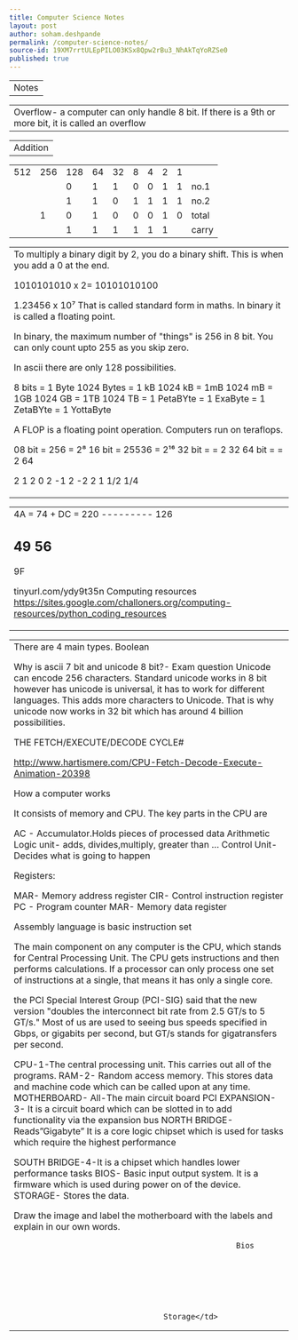 ```yaml
---
title: Computer Science Notes
layout: post
author: soham.deshpande
permalink: /computer-science-notes/
source-id: 19XM7rrtULEpPILO03KSx8Qpw2rBu3_NhAkTqYoRZSe0
published: true
---
```

<table>
  <tr>
    <td>Notes</td>
  </tr>
</table>


<table>
  <tr>
    <td>Overflow- a computer can only handle 8 bit. If there is a 9th or more  bit, it is called an overflow</td>
  </tr>
</table>


<table>
  <tr>
    <td>Addition</td>
  </tr>
</table>


<table>
  <tr>
    <td>512</td>
    <td>256</td>
    <td>128</td>
    <td>64</td>
    <td>32</td>
    <td>8</td>
    <td>4</td>
    <td>2</td>
    <td>1</td>
    <td></td>
  </tr>
  <tr>
    <td></td>
    <td></td>
    <td>0</td>
    <td>1</td>
    <td>1</td>
    <td>0</td>
    <td>0</td>
    <td>1</td>
    <td>1</td>
    <td>no.1</td>
  </tr>
  <tr>
    <td></td>
    <td></td>
    <td>1</td>
    <td>1</td>
    <td>0</td>
    <td>1</td>
    <td>1</td>
    <td>1</td>
    <td>1</td>
    <td>no.2</td>
  </tr>
  <tr>
    <td></td>
    <td>1</td>
    <td>0</td>
    <td>1</td>
    <td>0</td>
    <td>0</td>
    <td>0</td>
    <td>1</td>
    <td>0</td>
    <td>total</td>
  </tr>
  <tr>
    <td></td>
    <td></td>
    <td>1</td>
    <td>1</td>
    <td>1</td>
    <td>1</td>
    <td>1</td>
    <td>1</td>
    <td></td>
    <td>carry</td>
  </tr>
</table>


<table>
  <tr>
    <td>
To multiply a binary digit by 2, you do a binary shift. This is when you add a 0 at the end.


1010101010 x 2=
10101010100

1.23456 x 10⁷
That is called standard form in maths. In binary it is called a floating point.

In binary, the maximum number of "things" is 256 in 8 bit. You can only count upto 255 as you skip zero.

 



In ascii there are only 128 possibilities.

  
8 bits = 1 Byte
1024 Bytes = 1 kB
1024 kB = 1mB
1024 mB = 1GB
1024 GB = 1TB
1024 TB = 1 PetaBYte
        = 1 ExaByte
        = 1 ZetaBYte
        = 1 YottaByte




A FLOP is a floating point operation. Computers run on teraflops.



08 bit = 256   = 2⁸
16 bit = 25536 = 2¹⁶
32 bit =       = 2 32
64 bit =       = 2 64




2 1
2 0
2 -1
2 -2
2
1
1/2
1/4


 
</td>
  </tr>
</table>


<table>
  <tr>
    <td>  4A = 74
+ DC = 220
 ---------
 126

 49
 56
----
 9F

tinyurl.com/ydy9t35n
Computing resources
https://sites.google.com/challoners.org/computing-resources/python_coding_resources
</td>
  </tr>
</table>


<table>
  <tr>
    <td>There are 4 main types. Boolean 

Why is ascii 7 bit and unicode 8 bit?- Exam question
Unicode can encode 256 characters. Standard unicode works in 8 bit however has unicode is universal, it has to work for different languages. This adds more characters to Unicode. That is why unicode now works in 32 bit which has around 4 billion possibilities.



THE FETCH/EXECUTE/DECODE CYCLE#

http://www.hartismere.com/CPU-Fetch-Decode-Execute-Animation-20398


How a computer works

It consists of memory and CPU. The key parts in the CPU are 

AC - Accumulator.Holds pieces of processed data
Arithmetic Logic unit-  adds, divides,multiply, greater than …
Control Unit- Decides what is going to happen

Registers:

MAR- Memory address register
CIR- Control instruction register
PC - Program counter
MAR- Memory data register
 

Assembly language is basic instruction set

The main component on any computer is the CPU, which stands for Central Processing Unit. The CPU gets instructions and then performs calculations. If a processor can only process one set of instructions at a single, that means it has only a single core.

the PCI Special Interest Group (PCI-SIG) said that the new version "doubles the interconnect bit rate from 2.5 GT/s to 5 GT/s." Most of us are used to seeing bus speeds specified in Gbps, or gigabits per second, but GT/s stands for gigatransfers per second.



CPU-1-The central processing unit. This carries out all of the programs.
RAM-2- Random access memory. This stores data and machine code which can be called upon at any time.
MOTHERBOARD- All-The main circuit board
PCI EXPANSION-3- It is a circuit board which can be slotted in to add functionality via the expansion busNORTH BRIDGE-Reads”Gigabyte” It is a core logic chipset which is used for tasks which require the highest performance

SOUTH BRIDGE-4-It is a chipset which handles lower performance tasksBIOS- Basic input output system. It is a firmware which is used during power on of the device.STORAGE- Stores the data.

Draw the image and label the motherboard with the labels and explain in our own words.


                                                     Bios







                                     Storage</td>
  </tr>
</table>


